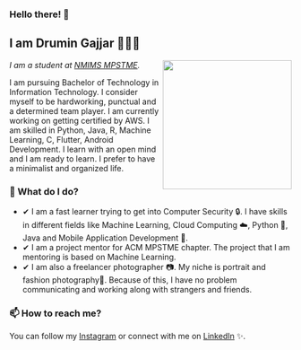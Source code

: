 ### Hello there! 👋
<h2>I am Drumin Gajjar 👨🏻‍💻</h2>
<img align='right' src="https://media.giphy.com/media/dxn6fRlTIShoeBr69N/giphy.gif" width="230">
<p><em>I am a student at <a href = "https://engineering.nmims.edu">NMIMS MPSTME</a>.</em></p>
I am pursuing Bachelor of Technology in Information Technology. 
I consider myself to be hardworking, punctual and a determined team player. I am currently working on getting certified by AWS. I am skilled in Python, Java, R, Machine Learning, C, Flutter, Android Development. I learn with an open mind and I am ready to learn. I prefer to have a minimalist and organized life.

### 💼 What do I do?
 - ✔ I am a fast learner trying to get into Computer Security 🔒. I have skills in different fields like Machine Learning, Cloud Computing ☁️, Python 🐍, Java and Mobile Application Development 📱.
 - ✔ I am a project mentor for ACM MPSTME chapter. The project that I am mentoring is based on Machine Learning.
 - ✔ I am also a freelancer photographer 📷. My niche is portrait and fashion photography💃. Because of this, I have no problem communicating and working along with strangers and friends. 

### 📫 How to reach me?
You can follow my [Instagram](https://www.instagram.com/radclick/) or connect with me on [LinkedIn](https://www.linkedin.com/in/drumin/) ✨.
